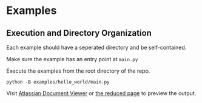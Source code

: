 # Examples

## Execution and Directory Organization

Each example should have a seperated directory and be self-contained.

Make sure the example has an entry point at `main.py`

Execute the examples from the root directory of the repo.

`python -B examples/hello_world/main.py`

Visit [Atlassian Document Viewer](https://developer.atlassian.com/cloud/jira/platform/apis/document/viewer/)
or [the reduced page](https://atlaskit.atlassian.com/examples.html?groupId=editor&packageId=renderer&exampleId=dac-viewer)
to preview the output.
